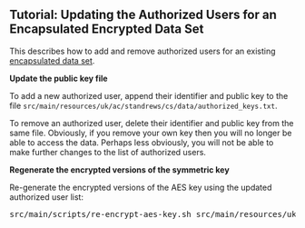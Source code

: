 ## Tutorial: Updating the Authorized Users for an Encapsulated Encrypted Data Set

This describes how to add and remove authorized users for an existing [encapsulated data set](creating-encrypted-dataset.html).

**Update the public key file**

To add a new authorized user, append their identifier and public key to the file <code>src/main/resources/uk/ac/standrews/cs/data/authorized_keys.txt</code>.

To remove an authorized user, delete their identifier and public key from the same file. Obviously, if you remove your own key then you will no longer be
able to access the data. Perhaps less obviously, you will not be able to make further changes to the list of authorized users.

**Regenerate the encrypted versions of the symmetric key**

Re-generate the encrypted versions of the AES key using the updated authorized user list:

<pre>src/main/scripts/re-encrypt-aes-key.sh src/main/resources/uk/ac/standrews/cs/data/authorized_keys.txt src/main/resources/uk/ac/standrews/cs/data/encrypted_key.txt</pre>
